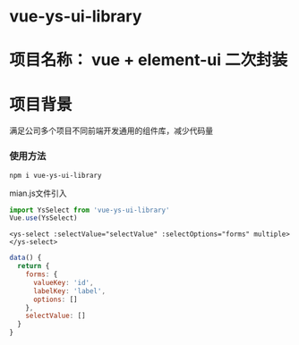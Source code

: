 # vue-ys-ui-library

# 项目名称： vue + element-ui 二次封装

# 项目背景
满足公司多个项目不同前端开发通用的组件库，减少代码量

### 使用方法
```
npm i vue-ys-ui-library
```
mian.js文件引入
```js
import YsSelect from 'vue-ys-ui-library'
Vue.use(YsSelect)
```
```vue
<ys-select :selectValue="selectValue" :selectOptions="forms" multiple></ys-select>
```
```js
data() {
  return {
    forms: {
      valueKey: 'id',
      labelKey: 'label',
      options: []
    },
    selectValue: []
  }
}
```